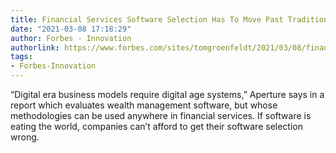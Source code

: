 ```yaml
---
title: Financial Services Software Selection Has To Move Past Traditional RFPs
date: "2021-03-08 17:18:29"
author: Forbes - Innovation
authorlink: https://www.forbes.com/sites/tomgroenfeldt/2021/03/08/financial-services-software-selection-has-to-move-past-traditional-rfps/
tags:
- Forbes-Innovation
---
```

“Digital era business models require digital age systems,” Aperture says in a report which evaluates wealth management software, but whose methodologies can be used anywhere in financial services. If software is eating the world, companies can’t afford to get their software selection wrong.